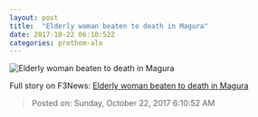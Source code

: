 ```yaml
---
layout: post
title:  "Elderly woman beaten to death in Magura"
date: 2017-10-22 06:10:52Z
categories: prothom-alo
---
```


![Elderly woman beaten to death in Magura](http://en.prothom-alo.com/contents/cache/images/1200x630x1/uploads/media/2016/08/05/148addbc9cb506c023f920dcd2525f4f-magura.png?jadewits_media_id=106055)




Full story on F3News: [Elderly woman beaten to death in Magura](http://www.f3nws.com/n/YZmgqE)

> Posted on: Sunday, October 22, 2017 6:10:52 AM
